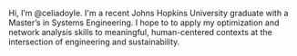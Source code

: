 Hi, I’m @celiadoyle. I'm a recent Johns Hopkins University graduate with a Master’s in Systems Engineering. I hope to to apply my optimization and network analysis skills to meaningful, human-centered contexts at the intersection of engineering and sustainability.

<!---
celiadoyle/celiadoyle is a ✨ special ✨ repository because its `README.md` (this file) appears on your GitHub profile.
You can click the Preview link to take a look at your changes.
--->
